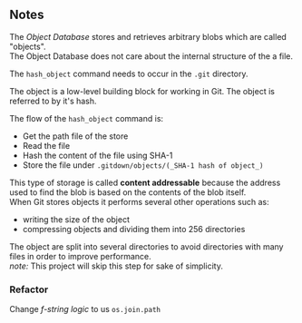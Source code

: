 ## Notes
The _Object Database_ stores and retrieves arbitrary blobs which are called "objects".  
The Object Database does not care about the internal structure of the a file.

The `hash_object` command needs to occur in the `.git` directory.

The object is a low-level building block for working in Git. The object is referred to by it's hash.

The flow of the `hash_object` command is:
* Get the path file of the store
* Read the file
* Hash the content of the file using SHA-1
* Store the file under `.gitdown/objects/(_SHA-1 hash of object_)`

This type of storage is called **content addressable** because the address used to find the blob is based on the contents of the blob itself.  
When Git stores objects it performs several other operations such as:
* writing the size of the object
* compressing objects and dividing them into 256 directories

The object are split into several directories to avoid directories with many files in order to improve performance.  
_note:_ This project will skip this step for sake of simplicity.

### **Refactor**
Change _f-string logic_ to us `os.join.path`


